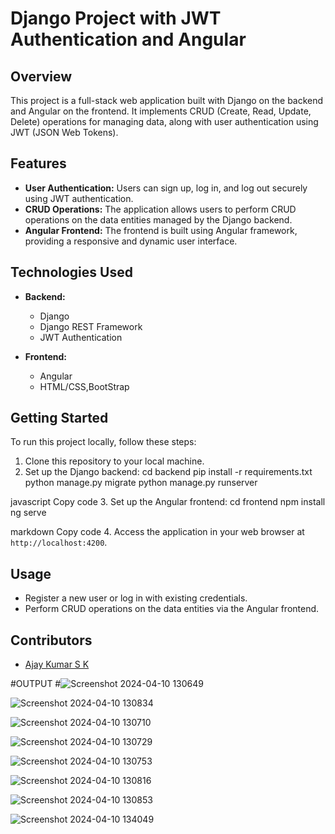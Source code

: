 # Django Project with JWT Authentication and Angular

## Overview
This project is a full-stack web application built with Django on the backend and Angular on the frontend. It implements CRUD (Create, Read, Update, Delete) operations for managing data, along with user authentication using JWT (JSON Web Tokens).

## Features
- **User Authentication:** Users can sign up, log in, and log out securely using JWT authentication.
- **CRUD Operations:** The application allows users to perform CRUD operations on the data entities managed by the Django backend.
- **Angular Frontend:** The frontend is built using Angular framework, providing a responsive and dynamic user interface.

## Technologies Used
- **Backend:**
  - Django
  - Django REST Framework
  - JWT Authentication
  
- **Frontend:**
  - Angular
  - HTML/CSS,BootStrap 

## Getting Started
To run this project locally, follow these steps:

1. Clone this repository to your local machine.
2. Set up the Django backend:
cd backend
pip install -r requirements.txt
python manage.py migrate
python manage.py runserver

javascript
Copy code
3. Set up the Angular frontend:
cd frontend
npm install
ng serve

markdown
Copy code
4. Access the application in your web browser at `http://localhost:4200`.

## Usage
- Register a new user or log in with existing credentials.
- Perform CRUD operations on the data entities via the Angular frontend.

## Contributors
- [Ajay Kumar S K]([https://github.com/Ajaykumarsk])
  
#OUTPUT
#![Screenshot 2024-04-10 130649](https://github.com/Ajaykumarsk/Django-Angular-JWT_Employee/assets/115660974/83a99067-7746-46e3-8c88-4ddc53b161d6)

![Screenshot 2024-04-10 130834](https://github.com/Ajaykumarsk/Django-Angular-JWT_Employee/assets/115660974/70e7d420-002e-48b9-92c6-6beacd13e5ba)

![Screenshot 2024-04-10 130710](https://github.com/Ajaykumarsk/Django-Angular-JWT_Employee/assets/115660974/0cf37f19-367b-4414-a04e-81ef5e93930e)

![Screenshot 2024-04-10 130729](https://github.com/Ajaykumarsk/Django-Angular-JWT_Employee/assets/115660974/0b19a4da-61c1-4a93-a236-2aae7f842e32)

![Screenshot 2024-04-10 130753](https://github.com/Ajaykumarsk/Django-Angular-JWT_Employee/assets/115660974/5eed1685-8c9b-4f40-a70b-9c67af773e32)

![Screenshot 2024-04-10 130816](https://github.com/Ajaykumarsk/Django-Angular-JWT_Employee/assets/115660974/f543db42-19b0-4e36-9102-68f4a7eb0aea)

![Screenshot 2024-04-10 130853](https://github.com/Ajaykumarsk/Django-Angular-JWT_Employee/assets/115660974/0ccdd2e1-2dd9-4184-b12c-4df54e4309e3)

![Screenshot 2024-04-10 134049](https://github.com/Ajaykumarsk/Django-Angular-JWT_Employee/assets/115660974/8ba0861f-5eb1-4c0f-bf6c-c8d3f3211b7c)
